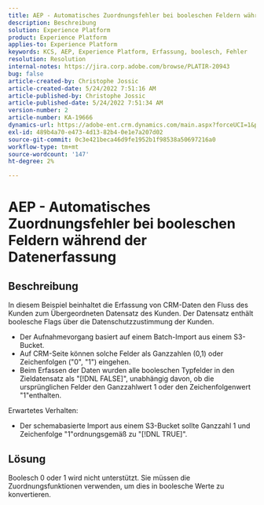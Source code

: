 ```yaml
---
title: AEP - Automatisches Zuordnungsfehler bei booleschen Feldern während der Datenerfassung
description: Beschreibung
solution: Experience Platform
product: Experience Platform
applies-to: Experience Platform
keywords: KCS, AEP, Experience Platform, Erfassung, boolesch, Fehler
resolution: Resolution
internal-notes: https://jira.corp.adobe.com/browse/PLATIR-20943
bug: false
article-created-by: Christophe Jossic
article-created-date: 5/24/2022 7:51:16 AM
article-published-by: Christophe Jossic
article-published-date: 5/24/2022 7:51:34 AM
version-number: 2
article-number: KA-19666
dynamics-url: https://adobe-ent.crm.dynamics.com/main.aspx?forceUCI=1&pagetype=entityrecord&etn=knowledgearticle&id=7a9aa847-36db-ec11-a7b6-0022480b01c6
exl-id: 489b4a70-e473-4d13-82b4-0e1e7a207d02
source-git-commit: 0c3e421beca46d9fe1952b1f98538a50697216a0
workflow-type: tm+mt
source-wordcount: '147'
ht-degree: 2%

---
```


# AEP - Automatisches Zuordnungsfehler bei booleschen Feldern während der Datenerfassung

## Beschreibung


In diesem Beispiel beinhaltet die Erfassung von CRM-Daten den Fluss des Kunden zum Übergeordneten Datensatz des Kunden. Der Datensatz enthält boolesche Flags über die Datenschutzzustimmung der Kunden.

- Der Aufnahmevorgang basiert auf einem Batch-Import aus einem S3-Bucket.
- Auf CRM-Seite können solche Felder als Ganzzahlen (0,1) oder Zeichenfolgen (&quot;0&quot;, &quot;1&quot;) eingehen.
- Beim Erfassen der Daten wurden alle booleschen Typfelder in den Zieldatensatz als &quot;[!DNL FALSE]&quot;, unabhängig davon, ob die ursprünglichen Felder den Ganzzahlwert 1 oder den Zeichenfolgenwert &quot;1&quot;enthalten.


Erwartetes Verhalten:

- Der schemabasierte Import aus einem S3-Bucket sollte Ganzzahl 1 und Zeichenfolge &quot;1&quot;ordnungsgemäß zu &quot;[!DNL TRUE]&quot;.





## Lösung


Boolesch 0 oder 1 wird nicht unterstützt. Sie müssen die Zuordnungsfunktionen verwenden, um dies in boolesche Werte zu konvertieren.

